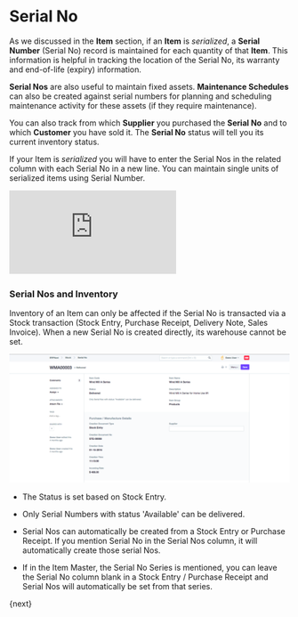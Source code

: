 <!-- add-breadcrumbs -->
# Serial No

As we discussed in the **Item** section, if an **Item** is _serialized_, a
**Serial Number** (Serial No) record is maintained for each quantity of that
**Item**. This information is helpful in tracking the location of the Serial
No, its warranty and end-of-life (expiry) information.

**Serial Nos** are also useful to maintain fixed assets. **Maintenance Schedules** can also be created against serial numbers for planning and scheduling maintenance activity for these assets (if they require maintenance).

You can also track from which **Supplier** you purchased the **Serial No** and
to which **Customer** you have sold it. The **Serial No** status will tell you
its current inventory status.

If your Item is _serialized_ you will have to enter the Serial Nos in the
related column with each Serial No in a new line.
You can maintain single units of serialized items using Serial Number.

<div class="embed-container">
    <iframe src="https://www.youtube.com/embed/gvOVlEwFDAkrel=0" frameborder="0" allow="autoplay; encrypted-media" allowfullscreen>
    </iframe>
</div>

### Serial Nos and Inventory

Inventory of an Item can only be affected if the Serial No is transacted via a
Stock transaction (Stock Entry, Purchase Receipt, Delivery Note, Sales
Invoice). When a new Serial No is created directly, its warehouse cannot be
set.

<img class="screenshot" alt="Serial Number" src="./assets/serial-no.png">

* The Status is set based on Stock Entry.

* Only Serial Numbers with status 'Available' can be delivered.

* Serial Nos can automatically be created from a Stock Entry or Purchase Receipt. If you mention Serial No in the Serial Nos column, it will automatically create those serial Nos.

* If in the Item Master, the Serial No Series is mentioned, you can leave the Serial No column blank in a Stock Entry / Purchase Receipt and Serial Nos will automatically be set from that series.

{next}
